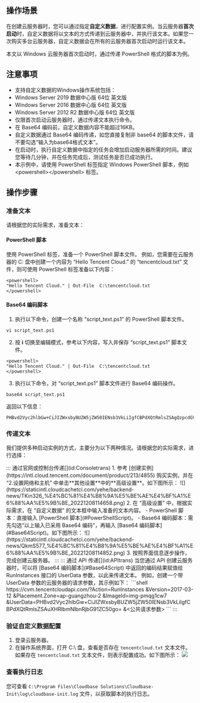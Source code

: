 ## 操作场景

在创建云服务器时，您可以通过指定**自定义数据**，进行配置实例。当云服务器**首次启动**时，自定义数据将以文本的方式传递到云服务器中，并执行该文本。如果您一次购买多台云服务器，自定义数据会在所有的云服务器首次启动时运行该文本。

本文以 Windows 云服务器首次启动时，通过传递 PowerShell 格式的脚本为例。

## 注意事项

- 支持自定义数据的Windows操作系统包括：
 - Windows Server 2019 数据中心版 64位 英文版
 - Windows Server 2016 数据中心版 64位 英文版
 - Windows Server 2012 R2 数据中心版 64位 英文版
- 仅限首次启动云服务器时，通过传递文本执行命令。
- 在 Base64 编码前，自定义数据内容不能超过16KB。
- 自定义数据通过 Base64 编码传递，如您直接复制非 base64 的脚本文件，请不要勾选“输入为base64格式文本”。
- 在启动时，执行自定义数据中指定的任务会增加启动服务器所需的时间。建议您等待几分钟，并在任务完成后，测试任务是否已成功执行。
- 本示例中，请使用 PowerShell 标签指定 Windows PowerShell 脚本，例如 &lt;powershell&gt;&lt;/powershell&gt; 标签。

## 操作步骤

### 准备文本

请根据您的实际需求，准备文本：


#### PowerShell 脚本[](id:PowerShellScript)
使用 PowerShell 标签，准备一个 PowerShell 脚本文件。
例如，您需要在云服务器的 C: 盘中创建一个内容为 “Hello Tencent Cloud.” 的 “tencentcloud.txt” 文件，则可使用 PowerShell 标签准备以下内容：
```shell
<powershell>
"Hello Tencent Cloud." | Out-File  C:\tencentcloud.txt
</powershell>
```


#### Base64 编码脚本[](id:Base64Script)

1. 执行以下命令，创建一个名称 “script_text.ps1” 的 PowerShell 脚本文件。
```shell
vi script_text.ps1
```
2. 按 **i** 切换至编辑模式，参考以下内容，写入并保存 “script_text.ps1” 脚本文件。
```shell
<powershell>
"Hello Tencent Cloud." | Out-File  C:\tencentcloud.txt
</powershell>
```
3. 执行以下命令，对 “script_text.ps1” 脚本文件进行 Base64 编码操作。
```shell
base64 script_text.ps1
```
返回以下信息：
```shell
PHBvd2Vyc2hlbGw+CiJIZWxsbyBUZW5jZW50IENsb3VkLiIgfCBPdXQtRmlsZSAgQzpcdGVuY2VudGNsb3VkLnR4dAo8L3Bvd2Vyc2hlbGw+Cg==
```

### 传递文本

我们提供多种启动实例的方式，主要分为以下两种情况。请根据您的实际需求，进行选择：

<dx-tabs>
::: 通过官网或控制台传递[](id:Consoletrans)
1. 参考 [创建实例](https://intl.cloud.tencent.com/document/product/213/4855) 购买实例，并在 “2.设置网络和主机” 中单击**其他设置**中的**高级设置**。如下图所示：
![](https://staticintl.cloudcachetci.com/yehe/backend-news/TKin326_%E4%BC%81%E4%B8%9A%E5%BE%AE%E4%BF%A1%E6%88%AA%E5%9B%BE_20221208114658.png)
2. 在 “高级设置” 中，根据实际需求，在 “自定义数据” 的文本框中输入准备的文本内容。
 - PowerShell 脚本：直接输入 [PowerShell 脚本](#PowerShellScript)。
 - Base64 编码脚本：需先勾选“以上输入已采用 Base64 编码”，再输入 [Base64 编码脚本](#Base64Script)。如下图所示：
![](https://staticintl.cloudcachetci.com/yehe/backend-news/QkmS577_%E4%BC%81%E4%B8%9A%E5%BE%AE%E4%BF%A1%E6%88%AA%E5%9B%BE_20221208114852.png)
3. 按照界面信息逐步操作，完成创建云服务器。
:::
::: 通过 API 传递[](id:APItrans)
当您通过 API 创建云服务器时，可以将 [Base64 编码脚本](#Base64Script) 中返回的编码结果赋值给 RunInstances 接口的 UserData 参数，以此来传递文本。
例如，创建一个带 UserData 参数的云服务器的请求参数，其示例如下：
```shell
https://cvm.tencentcloudapi.com/?Action=RunInstances
&Version=2017-03-12
&Placement.Zone=ap-guangzhou-2
&ImageId=img-pmqg1cw7
&UserData=PHBvd2Vyc2hlbGw+CiJIZWxsbyBUZW5jZW50IENsb3VkLiIgfCBPdXQtRmlsZSAuXHRlbmNlbnRjbG91ZC50go=
&<公共请求参数>
```
:::
</dx-tabs>



### 验证自定义数据配置

1. 登录云服务器。
2. 在操作系统界面，打开 C:\ 盘，查看是否存在 `tencentcloud.txt` 文本文件。
如果存在 `tencentcloud.txt` 文本文件，则表示配置成功。如下图所示：
![](https://main.qcloudimg.com/raw/9f94ec922111734a489b9730d66168c3.png)


### 查看执行日志
您可查看 `C:\Program Files\Cloudbase Solutions\Cloudbase-Init\log\cloudbase-init.log` 文件，以获取脚本的执行日志。

